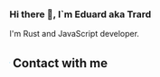 ### Hi there 👋, I\`m Eduard aka Trard

I'm Rust and JavaScript developer.

<div>
    <h2>
        <a href="https://t.me/trard"><img style="vertical-align:middle; height:1px" alt="" src="docs/assests/images/Telegram.svg"></a>
        <span style="vertical-align:middle">Contact with me</span>
    </h2>
</div>
